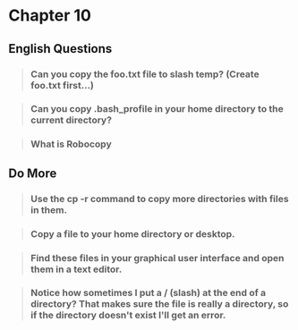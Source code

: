 # Chapter 10

## English Questions

>### Can you copy the foo.txt file to slash temp? (Create foo.txt first...)

####

>### Can you copy .bash_profile in your home directory to the current directory?

####

>### What is Robocopy

####

## Do More

>### Use the cp -r command to copy more directories with files in them.

####

>### Copy a file to your home directory or desktop.

####

>### Find these files in your graphical user interface and open them in a text editor.

>### Notice how sometimes I put a / (slash) at the end of a directory? That makes sure the file is really a directory, so if the directory doesn't exist I'll get an error.

####
